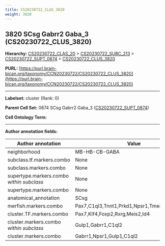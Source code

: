 ```yaml
---
title: CS20230722_CLUS_3820
weight: 3820
---
```

## 3820 SCsg Gabrr2 Gaba_3 (CS20230722_CLUS_3820)
<b>Hierarchy: </b>
[CS20230722_CLAS_20](../CS20230722_CLAS_20) >
[CS20230722_SUBC_213](../CS20230722_SUBC_213) >
[CS20230722_SUPT_0874](../CS20230722_SUPT_0874) >
[CS20230722_CLUS_3820](../CS20230722_CLUS_3820)

**PURL:** [https://purl.brain-bican.org/taxonomy/CCN20230722/CS20230722_CLUS_3820](https://purl.brain-bican.org/taxonomy/CCN20230722/CS20230722_CLUS_3820)

---


**Labelset:** cluster (Rank: 0)

**Parent Cell Set:** 0874 SCsg Gabrr2 Gaba_3 ([CS20230722_SUPT_0874](../CS20230722_SUPT_0874))



**Cell Ontology Term:** 

[MARKER GENES.]: #


---

[TRANSFERRED ANNOTATIONS.]: #


[AUTHOR ANNOTATION FIELDS.]: #


**Author annotation fields:**

| Author annotation | Value |
|-------------------|-------|
|neighborhood|MB-HB-CB-GABA|
|subclass.tf.markers.combo|None|
|subclass.markers.combo|None|
|supertype.markers.combo _within subclass_|None|
|supertype.markers.combo|None|
|anatomical_annotation|SCsg|
|merfish.markers.combo|Pax7,C1ql3,Tnnt1,Prkd1,Npsr1,Tmem132c,Nxph1|
|cluster.TF.markers.combo|Pax7,Klf4,Foxp2,Rxrg,Meis2,Id4|
|cluster.markers.combo _within subclass_|Gulp1,Gabrr1,C1ql2|
|cluster.markers.combo|Gabrr1,Npsr1,Gulp1,C1ql2|
